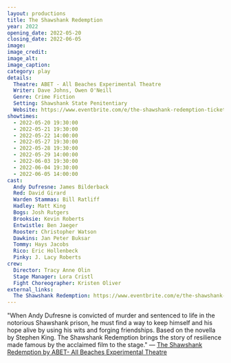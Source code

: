 ```yaml
---
layout: productions
title: The Shawshank Redemption
year: 2022
opening_date: 2022-05-20
closing_date: 2022-06-05
image:
image_credit: 
image_alt:
image_caption:
category: play
details:
  Theatre: ABET - All Beaches Experimental Theatre
  Writer: Dave Johns, Owen O'Neill
  Genre: Crime Fiction
  Setting: Shawshank State Penitentiary
  Website: https://www.eventbrite.com/e/the-shawshank-redemption-tickets-169122663439?aff=erelexpmlt
showtimes: 
  - 2022-05-20 19:30:00
  - 2022-05-21 19:30:00
  - 2022-05-22 14:00:00
  - 2022-05-27 19:30:00
  - 2022-05-28 19:30:00
  - 2022-05-29 14:00:00
  - 2022-06-03 19:30:00
  - 2022-06-04 19:30:00
  - 2022-06-05 14:00:00
cast:
  Andy Dufresne: James Bilderback
  Red: David Girard
  Warden Stammas: Bill Ratliff
  Hadley: Matt King
  Bogs: Josh Rutgers
  Brooksie: Kevin Roberts
  Entwistle: Ben Jaeger
  Rooster: Christopher Watson
  Dawkins: Jan Peter Buksar
  Tommy: Hays Jacobs
  Rico: Eric Hollenbeck
  Pinky: J. Lacy Roberts
crew:
  Director: Tracy Anne Olin
  Stage Manager: Lora Cristl
  Fight Choreographer: Kristen Oliver
external_links:
  The Shawshank Redemption: https://www.eventbrite.com/e/the-shawshank-redemption-tickets-169122663439
---
```

"When Andy Dufresne is convicted of murder and sentenced to life in the notorious Shawshank prison, he must find a way to keep himself and his hope alive by using his wits and forging friendships. Based on the novella by Stephen King. The Shawshank Redemption brings the story of resilience made famous by the acclaimed film to the stage." — [The Shawshank Redemption by ABET- All Beaches Experimental Theatre](https://www.eventbrite.com/e/the-shawshank-redemption-tickets-169122663439)

